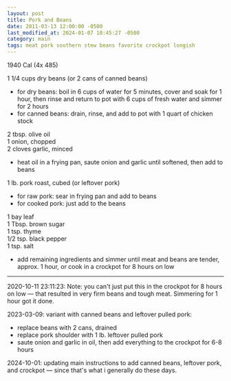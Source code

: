 ```yaml
---
layout: post
title: Pork and Beans
date: 2011-03-13 12:00:00 -0500
last_modified_at: 2024-01-07 10:45:27 -0500
category: main
tags: meat pork southern stew beans favorite crockpot longish
---
```

1940 Cal (4x 485)
  
1 1/4 cups dry beans (or 2 cans of canned beans)  
* for dry beans: boil in 6 cups of water for 5 minutes, cover and soak for 1 hour, then rinse and return to
  pot with 6 cups of fresh water and simmer for 2 hours
* for canned beans: drain, rinse, and add to pot with 1 quart of chicken stock

2 tbsp. olive oil  
1 onion, chopped  
2 cloves garlic, minced  
* heat oil in a frying pan, saute onion and garlic until softened, then add to beans

1 lb. pork roast, cubed (or leftover pork)  
* for raw pork: sear in frying pan and add to beans
* for cooked pork: just add to the beans

1 bay leaf  
1 Tbsp. brown sugar  
1 tsp. thyme  
1/2 tsp. black pepper  
1 tsp. salt  
* add remaining ingredients and simmer until meat and beans are tender, approx. 1 hour, or cook in a crockpot
  for 8 hours on low

---

2020-10-11 23:11:23: Note: you can't just put this in the crockpot for 8 hours on low — that resulted in very
firm beans and tough meat. Simmering for 1 hour got it done.

2023-03-09: variant with canned beans and leftover pulled pork:
* replace beans with 2 cans, drained
* replace pork shoulder with 1 lb. leftover pulled pork
* saute onion and garlic in oil, then add everything to the crockpot for 6-8 hours

2024-10-01: updating main instructions to add canned beans, leftover pork, and crockpot — since that's what
i generally do these days.
